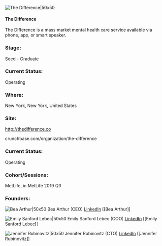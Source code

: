 

![The Difference|50x50](https://apimg.techstars.com/connect/images/image_files/5d2cf779a36c117dd8000173/original/TD_Gradient_logo.png)

#### The Difference
The Difference is a mass market mental health care service available via phone, app, or smart speaker.

### Stage: 
Seed - Graduate 

### Current Status: 
Operating

### Where:
New York, New York, United States

### Site:
http://thedifference.co



crunchbase.com/organization/the-difference

### Current Status: 
Operating

### Cohort/Sessions: 
MetLife, in MetLife 2019 Q3

### Founders: 

![Bea Arthur|50x50](https://apimg.techstars.com/connect/images/image_files/5d2cf5e8a36c117dd8000172/original/ba083.lr3.jpg) Bea Arthur (CEO) [LinkedIn](https://linkedin.com/in/beaarthur) [[Bea Arthur]]

![Emily Sanford Lebec|50x50]() Emily Sanford Lebec (COO) [LinkedIn](https://) [[Emily Sanford Lebec]]

![Jennifer Rubinovitz|50x50]() Jennifer Rubinovitz (CTO) [LinkedIn](https://) [[Jennifer Rubinovitz]]


